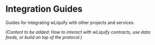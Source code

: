 # Integration Guides

Guides for integrating wLiquify with other projects and services.

*(Content to be added: How to interact with wLiquify contracts, use data feeds, or build on top of the protocol.)* 